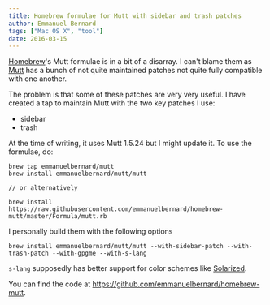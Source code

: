```yaml
---
title: Homebrew formulae for Mutt with sidebar and trash patches
author: Emmanuel Bernard
tags: ["Mac OS X", "tool"]
date: 2016-03-15
---
```

[Homebrew](http://brew.sh)'s Mutt formulae is in a bit of a disarray.
I can't blame them as [Mutt](http://www.mutt.org) has a bunch of not quite maintained
patches not quite fully compatible with one another.

The problem is that some of these patches are very very useful.
I have created a tap to maintain Mutt with the two key patches I use:

- sidebar
- trash

At the time of writing, it uses Mutt 1.5.24 but I might update it.
To use the formulae, do:

    brew tap emmanuelbernard/mutt
    brew install emmanuelbernard/mutt/mutt
    
    // or alternatively

    brew install https://raw.githubusercontent.com/emmanuelbernard/homebrew-mutt/master/Formula/mutt.rb

I personally build them with the following options

    brew install emmanuelbernard/mutt/mutt --with-sidebar-patch --with-trash-patch --with-gpgme --with-s-lang

`s-lang` supposedly has better support for color schemes like [Solarized](http://ethanschoonover.com/solarized).

You can find the code at <https://github.com/emmanuelbernard/homebrew-mutt>.
